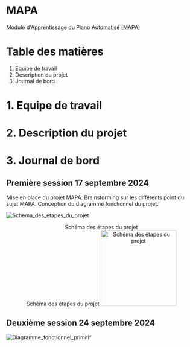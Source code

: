 # MAPA
Module d'Apprentissage du Piano Automatisé (MAPA)

# Table des matières
1. Equipe de travail
2. Description du projet
3. Journal de bord

# 1. Equipe de travail

# 2. Description du projet

# 3. Journal de bord

## Première session 17 septembre 2024

Mise en place du projet MAPA. Brainstorming sur les différents point du sujet MAPA. Conception du diagramme fonctionnel du projet.

![Schema_des_etapes_du_projet](https://github.com/user-attachments/assets/c3d9098e-1550-47c4-95c5-e33217d4f7e7)
<div align="center">
Schéma des étapes du projet
</div>

<div align="center">
  Schéma des étapes du projet
  <img src="https://github.com/user-attachments/assets/c3d9098e-1550-47c4-95c5-e33217d4f7e7" alt="Schéma des étapes du projet" width="200"/>
</div>




## Deuxième session 24 septembre 2024
![Diagramme_fonctionnel_primitif](https://github.com/user-attachments/assets/de302488-39e3-42fb-bcfc-21a35f90154a)
